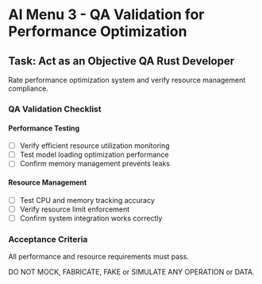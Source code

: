 # AI Menu 3 - QA Validation for Performance Optimization

## Task: Act as an Objective QA Rust Developer

Rate performance optimization system and verify resource management compliance.

### QA Validation Checklist

#### Performance Testing
- [ ] Verify efficient resource utilization monitoring
- [ ] Test model loading optimization performance
- [ ] Confirm memory management prevents leaks

#### Resource Management
- [ ] Test CPU and memory tracking accuracy
- [ ] Verify resource limit enforcement
- [ ] Confirm system integration works correctly

### Acceptance Criteria
All performance and resource requirements must pass.

DO NOT MOCK, FABRICATE, FAKE or SIMULATE ANY OPERATION or DATA.